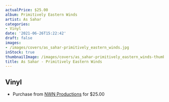 ```yaml
---
actualPrice: $25.00
album: Primitively Eastern Winds
artist: As Sahar
categories:
- Vinyl
date: '2021-06-26T15:22:42'
draft: false
images:
- /images/covers/as_sahar-primitively_eastern_winds.jpg
inStock: true
thumbnailImage: /images/covers/as_sahar-primitively_eastern_winds-thumb.jpg
title: As Sahar - Primitively Eastern Winds
---
```


## Vinyl
* Purchase from [NWN Productions](http://shop.nwnprod.com/index.php?route=product/product&path=75&product_id=11101&sort=pd.name&order=ASC) for $25.00
